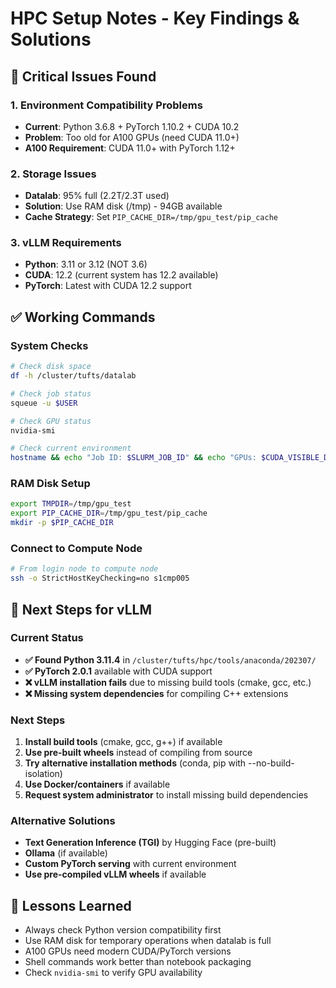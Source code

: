 # HPC Setup Notes - Key Findings & Solutions

## 🚨 Critical Issues Found

### 1. **Environment Compatibility Problems**
- **Current**: Python 3.6.8 + PyTorch 1.10.2 + CUDA 10.2
- **Problem**: Too old for A100 GPUs (need CUDA 11.0+)
- **A100 Requirement**: CUDA 11.0+ with PyTorch 1.12+

### 2. **Storage Issues**
- **Datalab**: 95% full (2.2T/2.3T used)
- **Solution**: Use RAM disk (/tmp) - 94GB available
- **Cache Strategy**: Set `PIP_CACHE_DIR=/tmp/gpu_test/pip_cache`

### 3. **vLLM Requirements**
- **Python**: 3.11 or 3.12 (NOT 3.6)
- **CUDA**: 12.2 (current system has 12.2 available)
- **PyTorch**: Latest with CUDA 12.2 support

## ✅ Working Commands

### System Checks
```bash
# Check disk space
df -h /cluster/tufts/datalab

# Check job status
squeue -u $USER

# Check GPU status
nvidia-smi

# Check current environment
hostname && echo "Job ID: $SLURM_JOB_ID" && echo "GPUs: $CUDA_VISIBLE_DEVICES"
```

### RAM Disk Setup
```bash
export TMPDIR=/tmp/gpu_test
export PIP_CACHE_DIR=/tmp/gpu_test/pip_cache
mkdir -p $PIP_CACHE_DIR
```

### Connect to Compute Node
```bash
# From login node to compute node
ssh -o StrictHostKeyChecking=no s1cmp005
```

## 🎯 Next Steps for vLLM

### Current Status
- **✅ Found Python 3.11.4** in `/cluster/tufts/hpc/tools/anaconda/202307/`
- **✅ PyTorch 2.0.1** available with CUDA support
- **❌ vLLM installation fails** due to missing build tools (cmake, gcc, etc.)
- **❌ Missing system dependencies** for compiling C++ extensions

### Next Steps
1. **Install build tools** (cmake, gcc, g++) if available
2. **Use pre-built wheels** instead of compiling from source
3. **Try alternative installation methods** (conda, pip with --no-build-isolation)
4. **Use Docker/containers** if available
5. **Request system administrator** to install missing build dependencies

### Alternative Solutions
- **Text Generation Inference (TGI)** by Hugging Face (pre-built)
- **Ollama** (if available)
- **Custom PyTorch serving** with current environment
- **Use pre-compiled vLLM wheels** if available

## 📝 Lessons Learned

- Always check Python version compatibility first
- Use RAM disk for temporary operations when datalab is full
- A100 GPUs need modern CUDA/PyTorch versions
- Shell commands work better than notebook packaging
- Check `nvidia-smi` to verify GPU availability

